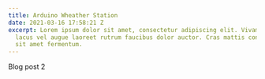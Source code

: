 ```yaml
---
title: Arduino Wheather Station
date: 2021-03-16 17:58:21 Z
excerpt: Lorem ipsum dolor sit amet, consectetur adipiscing elit. Vivamus sagittis
  lacus vel augue laoreet rutrum faucibus dolor auctor. Cras mattis consectetur purus
  sit amet fermentum.
---
```


Blog post 2